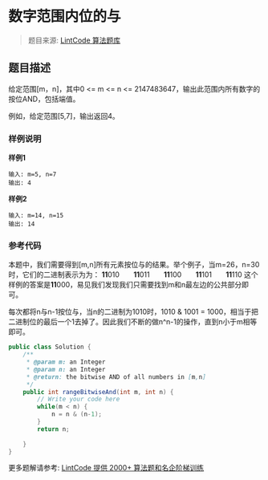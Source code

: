 #  数字范围内位的与
 > 题目来源: [LintCode 算法题库](https://www.lintcode.com/problem/bitwise-and-of-numbers-range/?utm_source=sc-github-wzz)
 ## 题目描述
 给定范围[m，n]，其中0 <= m <= n <= 2147483647，输出此范围内所有数字的按位AND，包括端值。

例如，给定范围[5,7]，输出返回4。
 ### 样例说明
 **样例1**

```
输入: m=5, n=7
输出: 4
```

**样例2**

```
输入: m=14, n=15
输出: 14
```
 ### 参考代码
 本题中，我们需要得到[m,n]所有元素按位与的结果。举个例子，当m=26，n=30时，它们的二进制表示为为：
**11**010　　**11**011　　**11**100　　**11**101　　**11**110
这个样例的答案是**11**000，易见我们发现我们只需要找到m和n最左边的公共部分即可。

每次都将n与n-1按位与，当n的二进制为1010时，1010 & 1001 = 1000，相当于把二进制位的最后一个1去掉了。因此我们不断的做n^n-1的操作，直到n小于m相等即可。
```java
public class Solution {
    /**
     * @param m: an Integer
     * @param n: an Integer
     * @return: the bitwise AND of all numbers in [m,n]
     */
    public int rangeBitwiseAnd(int m, int n) {
        // Write your code here
        while(m < n) {
            n = n & (n-1);
        }
        return n;
        
    }
}
```
 更多题解请参考: [LintCode 提供 2000+ 算法题和名企阶梯训练](https://www.lintcode.com/problem/?utm_source=sc-github-wzz)